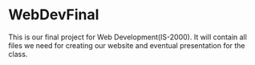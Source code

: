 # WebDevFinal
This is our final project for Web Development(IS-2000). It will contain all files we need for creating our website and eventual presentation for the class.
